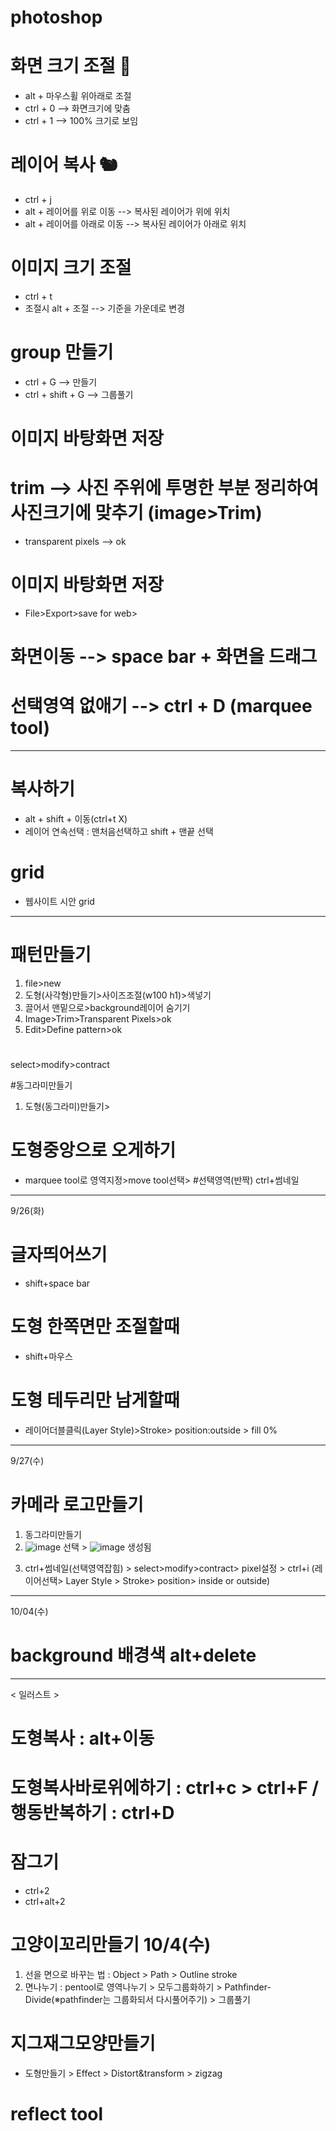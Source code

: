 # photoshop

# 화면 크기 조절 🍒
- alt + 마우스휠 위아래로 조절
- ctrl + 0 --> 화면크기에 맞춤
- ctrl + 1 --> 100% 크기로 보임

# 레이어 복사 🐿️
- ctrl + j
- alt + 레이어를 위로 이동 --> 복사된 레이어가 위에 위치
- alt + 레이어를 아래로 이동 --> 복사된 레이어가 아래로 위치

# 이미지 크기 조절
- ctrl + t
- 조절시 alt + 조절 --> 기준을 가운데로 변경

# group 만들기
- ctrl + G --> 만들기
- ctrl + shift + G --> 그룹풀기

# 이미지 바탕화면 저장

# trim --> 사진 주위에 투명한 부분 정리하여 사진크기에 맞추기 (image>Trim)
- transparent pixels --> ok

# 이미지 바탕화면 저장
- File>Export>save for web>

# 화면이동 --> space bar + 화면을 드래그

# 선택영역 없애기 --> ctrl + D (marquee tool)
---
# 복사하기
- alt + shift + 이동(ctrl+t X)
- 레이어 연속선택 : 맨처음선택하고 shift + 맨끝 선택

# grid
- 웹사이트 시안 grid

---

# 패턴만들기
1) file>new
2) 도형(사각형)만들기>사이즈조절(w100 h1)>색넣기
3) 끌어서 맨밑으로>background레이어 숨기기
4) Image>Trim>Transparent Pixels>ok
5) Edit>Define pattern>ok

#
select>modify>contract

#동그라미만들기
1) 도형(동그라미)만들기>

# 도형중앙으로 오게하기
- marquee tool로 영역지정>move tool선택>
#선택영역(반짝)
ctrl+썸네일
---
9/26(화)
# 글자띄어쓰기
- shift+space bar
# 도형 한쪽면만 조절할때
- shift+마우스
# 도형 테두리만 남게할때
- 레이어더블클릭(Layer Style)>Stroke> position:outside > fill 0% 
---
9/27(수)
# 카메라 로고만들기
1) 동그라미만들기
2) ![image](https://github.com/leegowoon/photoshop/assets/145514701/5e8e1ed0-19f3-4c3e-9235-df12ed4a3483) 선택 > ![image](https://github.com/leegowoon/photoshop/assets/145514701/2871c905-0c6a-4f1d-84bd-1393bd08b578) 생성됨
3. ctrl+썸네일(선택영역잡힘) > select>modify>contract> pixel설정 > ctrl+i
   (레이어선택> Layer Style > Stroke> position> inside or outside)
---
10/04(수)
# background 배경색 alt+delete
---
< 일러스트 >
# 도형복사 : alt+이동
# 도형복사바로위에하기 : ctrl+c > ctrl+F / 행동반복하기 : ctrl+D
# 잠그기
- ctrl+2
- ctrl+alt+2

# 고양이꼬리만들기 10/4(수)
1) 선을 면으로 바꾸는 법 : Object > Path > Outline stroke
2) 면나누기 : pentool로 영역나누기 > 모두그룹화하기 > Pathfinder-Divide(※pathfinder는 그룹화되서 다시풀어주기) > 그룹풀기

# 지그재그모양만들기
- 도형만들기 > Effect > Distort&transform > zigzag 


# reflect tool



